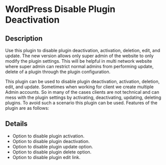 # WordPress Disable Plugin Deactivation

## Description

Use this plugin to disable plugin deactivation, activation, deletion, edit, and update. The new version allows only super admin of the website to only modify the plugin settings. This will be helpful in multi network website where super admin can restrict normal admins from performing update, delete of a plugin through the plugin configuration.

This plugin can be used to disable plugin deactivation, activation, deletion, edit, and update. Sometimes when working for client we create multiple Admin accounts. So in many of the cases clients are not technical and can mess with the plugin settings by activating, deactivating, updating, deleting plugins. To avoid such a scenario this plugin can be used. Features of the plugin are as follows:

## Details

* Option to disable plugin activation.
* Option to disable plugin deactivation.
* Option to disable plugin update option.
* Option to disable plugin delete option.
* Option to disable plugin edit link.